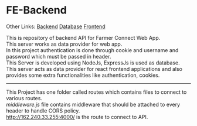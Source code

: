 # FE-Backend

Other Links:
<a href="https://github.com/ruti-sawant/FE-Backend">Backend</a>
<a href="https://github.com/ruti-sawant/FE-Database">Database</a>
<a href="https://github.com/Harshal-9/FreshExpress-Dashboard">Frontend</a>




This is repository of backend API for Farmer Connect Web App.<br>
This server works as data provider for web app.<br>
In this project authentication is done through cookie and username and password which must be passed in header.<br>
This Server is developed using NodeJs, ExpressJs is used as database.<br>
This server acts as data provider for react frontend applications and also provides some extra functionalities like authentication, cookies. <br>

<hr>

This Project has one folder called routes which contains files to connect to various routes.<br>
<i>middleware.js</i> file contains middleware that should be attached to every header to handle CORS policy.<br>
<a href="http://162.240.33.255:4000/"> http://162.240.33.255:4000/</a> is the route to connect to API.
